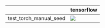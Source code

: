 |                        | tensorflow                                                                                                                                                                         |
|:-----------------------|:-----------------------------------------------------------------------------------------------------------------------------------------------------------------------------------|
| test_torch_manual_seed | <a href="https://github.com/unifyai/ivy/actions/runs/3710881944/jobs/6290780930" rel="noopener noreferrer" target="_blank"><img src=https://img.shields.io/badge/-failure-red></a> |